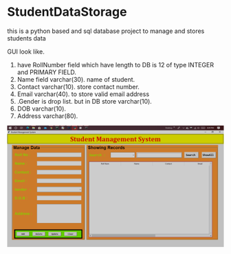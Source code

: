 # StudentDataStorage
this is a python based and sql database project to manage and stores students data

GUI look like.

1. have RollNumber field which have length to DB is 12 of type INTEGER and PRIMARY FIELD.
2. Name field varchar(30). name of student.
3. Contact  varchar(10). store contact number.
4. Email varchar(40). to store valid email address
5. .Gender is drop list. but in DB store varchar(10).
6. DOB varchar(10).
7. Address varchar(80).

<img src="Images\GUIscreenShort.png" alt="&quot;&quot;" style="zoom:50%;" />